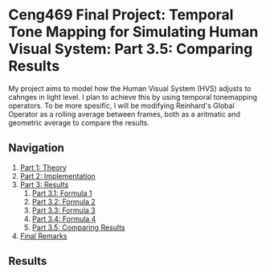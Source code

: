 # Ceng469 Final Project: Temporal Tone Mapping for Simulating Human Visual System: Part 3.5: Comparing Results

My project aims to model how the Human Visual System (HVS) adjusts to cahnges in light level. I plan to achieve this by using temporal tonemapping operators. To be more spesific, I will be modifying Reinhard's Global Operator as a rolling average between frames, both as a aritmatic and geometric average to compare the results.

## Navigation

1. <a href="{{site.url}}/2023/06/27/ceng469-project-page-part1">Part 1: Theory</a>
2. <a href="{{site.url}}/2023/06/27/ceng469-project-page-part2">Part 2: Implementation</a>
3. <a href="{{site.url}}/2023/06/27/ceng469-project-page-part3-0">Part 3: Results</a>
   1. <a href="{{site.url}}/2023/06/27/ceng469-project-page-part3-1">Part 3.1: Formula 1</a>
   2. <a href="{{site.url}}/2023/06/27/ceng469-project-page-part3-2">Part 3.2: Formula 2</a>
   3. <a href="{{site.url}}/2023/06/27/ceng469-project-page-part3-3">Part 3.3: Formula 3</a>
   4. <a href="{{site.url}}/2023/06/27/ceng469-project-page-part3-4">Part 3.4: Formula 4</a>
   5. <a href="{{site.url}}/2023/06/27/ceng469-project-page-part3-1">Part 3.5: Comparing Results</a>
4. <a href="{{site.url}}/2023/06/27/ceng469-project-page-part4">Final Remarks</a>

## Results

